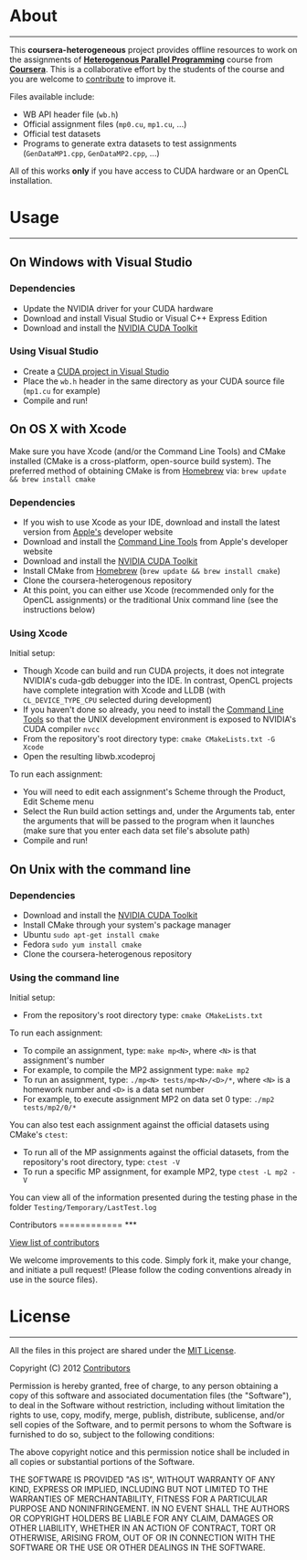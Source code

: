 About
=====
***

This **coursera-heterogeneous** project provides offline resources to work on the assignments of [**Heterogenous Parallel Programming**](https://www.coursera.org/course/hetero) course from [**Coursera**](https://www.coursera.org/).
This is a collaborative effort by the students of the course and you are welcome to [contribute](#contributors) to improve it.

Files available include:

- WB API header file (`wb.h`)
- Official assignment files (`mp0.cu`, `mp1.cu`, ...)
- Official test datasets
- Programs to generate extra datasets to test assignments (`GenDataMP1.cpp`, `GenDataMP2.cpp`, ...)

All of this works **only** if you have access to CUDA hardware or an OpenCL installation.

Usage
=====
***

On Windows with Visual Studio
-----------------------------

### Dependencies

- Update the NVIDIA driver for your CUDA hardware
- Download and install Visual Studio or Visual C++ Express Edition
- Download and install the [NVIDIA CUDA Toolkit](https://developer.nvidia.com/cuda-downloads#win)

### Using Visual Studio

- Create a [CUDA project in Visual Studio](http://google.com/search?q=cuda%20project%20in%20visual%20studio)
- Place the `wb.h` header in the same directory as your CUDA source file (`mp1.cu` for example)
- Compile and run!

On OS X with Xcode
------------------

Make sure you have Xcode (and/or the Command Line Tools) and CMake installed (CMake is a cross-platform, open-source build system). The preferred method of obtaining CMake is from [Homebrew](http://brew.sh/) via: `brew update && brew install cmake`

### Dependencies

- If you wish to use Xcode as your IDE, download and install the latest version from [Apple's](https://developer.apple.com/xcode/downloads/) developer website
- Download and install the [Command Line Tools](https://developer.apple.com/downloads) from Apple's developer website
- Download and install the [NVIDIA CUDA Toolkit](https://developer.nvidia.com/cuda-downloads#mac)
- Install CMake from [Homebrew](http://brew.sh/) (`brew update && brew install cmake`)
- Clone the coursera-heterogenous repository
- At this point, you can either use Xcode (recommended only for the OpenCL assignments) or the traditional Unix command line (see the instructions below)

### Using Xcode

Initial setup:

- Though Xcode can build and run CUDA projects, it does not integrate NVIDIA's cuda-gdb debugger into the IDE. In contrast, OpenCL projects have complete integration with Xcode and LLDB  (with `CL_DEVICE_TYPE_CPU` selected during development)
- If you haven't done so already, you need to install the [Command Line Tools](https://developer.apple.com/downloads) so that the UNIX development environment is exposed to NVIDIA's CUDA compiler `nvcc`
- From the repository's root directory type: `cmake CMakeLists.txt -G Xcode`
- Open the resulting libwb.xcodeproj

To run each assignment:

- You will need to edit each assignment's Scheme through the Product, Edit Scheme menu
 - Select the Run build action settings and, under the Arguments tab, enter the arguments that will be passed to the program when it launches (make sure that you enter each data set file's absolute path)
- Compile and run!

On Unix with the command line
-----------------------------

### Dependencies

- Download and install the [NVIDIA CUDA Toolkit](https://developer.nvidia.com/cuda-downloads#linux)
- Install CMake through your system's package manager
 - Ubuntu `sudo apt-get install cmake`
 - Fedora `sudo yum install cmake`
- Clone the coursera-heterogenous repository

### Using the command line

Initial setup:

- From the repository's root directory type: `cmake CMakeLists.txt`

To run each assignment:

- To compile an assignment, type: `make mp<N>`, where `<N>` is that assignment's number
 - For example, to compile the MP2 assignment type: `make mp2`
- To run an assignment, type: `./mp<N> tests/mp<N>/<D>/*`, where `<N>` is a homework number and `<D>` is a data set number
 - For example, to execute assignment MP2 on data set 0 type: `./mp2 tests/mp2/0/*`

You can also test each assignment against the official datasets
using CMake's `ctest`:

- To run all of the MP assignments against the official datasets, from the repository's root directory, type: `ctest -V`
- To run a specific MP assignment, for example MP2, type `ctest -L mp2 -V`

You can view all of the information presented during the testing phase in the folder `Testing/Temporary/LastTest.log`

<a name="contributors"/>
Contributors
============
***

[View list of contributors](https://github.com/ashwin/coursera-heterogeneous/contributors)

We welcome improvements to this code. Simply fork it, make your change, and initiate  a pull request! (Please follow the coding conventions already in use in the source files).


License
=======
***

All the files in this project are shared under the [MIT License](http://opensource.org/licenses/mit-license.php).

Copyright (C) 2012 [Contributors](https://github.com/ashwin/coursera-heterogeneous/contributors)

Permission is hereby granted, free of charge, to any person obtaining a copy of this software and associated documentation files (the "Software"), to deal in the Software without restriction, including without limitation the rights to use, copy, modify, merge, publish, distribute, sublicense, and/or sell copies of the Software, and to permit persons to whom the Software is furnished to do so, subject to the following conditions:

The above copyright notice and this permission notice shall be included in all copies or substantial portions of the Software.

THE SOFTWARE IS PROVIDED "AS IS", WITHOUT WARRANTY OF ANY KIND, EXPRESS OR IMPLIED, INCLUDING BUT NOT LIMITED TO THE WARRANTIES OF MERCHANTABILITY, FITNESS FOR A PARTICULAR PURPOSE AND NONINFRINGEMENT. IN NO EVENT SHALL THE AUTHORS OR COPYRIGHT HOLDERS BE LIABLE FOR ANY CLAIM, DAMAGES OR OTHER LIABILITY, WHETHER IN AN ACTION OF CONTRACT, TORT OR OTHERWISE, ARISING FROM, OUT OF OR IN CONNECTION WITH THE SOFTWARE OR THE USE OR OTHER DEALINGS IN THE SOFTWARE.
